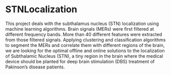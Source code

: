 # STNLocalization
This project deals with the subthalamus nucleus (STN) localization using machine learning algorithms.
Brain signals (MERs) were first filtered at different frequency bands. More than 40 different features were extracted from those filtered signals. Applying clustering and classification algorithms to segment the MERs and correlate them with different regions of the brain, we are looking for the optimal offline and online solutions to the localization of Subthalamic Nucleus (STN), a tiny region in the brain where the medical device should be planted for deep brain stimulation (DBS) treatment of Pakinson’s disease patients.

